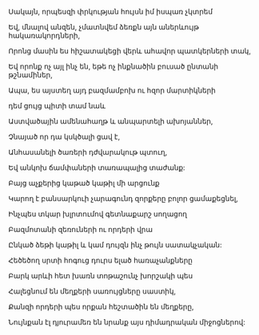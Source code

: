 Սակայն, որպեսզի փրկության հույսն իմ իսպառ չկտրեմ

Եվ, մնալով անզեն, չմատնվեմ ձեռքն այն աներևույթ հակառակորդների,

Որոնց մասին ես հիշատակեցի վերև ահավոր պատկերների տակ,

Եվ որոնք ոչ այլ ինչ են, եթե ոչ ինքնածին բուսած ընտանի թշնամիներ,

Ապա, ես այստեղ այդ բազմամբոխ ու հզոր մարտիկների

դեմ ցույց պիտի տամ նաև

Աստվածային ամենահաղթ և անպարտելի ախոյաններ,

Չնայած որ դա կսկծալի ցավ է,

Անհասանելի ծառերի դժվարակութ պտուղ,

Եվ անկոխ ճամփաների տառապալից տաժանք:

Բայց աչքերից կաթած կաթիլ մի արցունք

Կարող է բանսարկուի չարագունդ զորքերը բոլոր ցամաքեցնել,

Ինչպես տկար խլրտումով գետնաքարշ սողացող

Բազմոտանի զեռուների ու որդերի վրա

Ընկած ձեթի կաթիլ և կամ դույզն ինչ թույն սատակչական:

Հեծեծող սրտի հոգուց դուրս ելած հառաչանքները

Բարկ արևի հետ խառն տոթաշունչ խորշակի պես

Հալեցնում են մեղքերի սառույցները սաստիկ,

Քանզի որդերի պես որքան հեշտածին են մեղքերը,

Նույնքան էլ դյուրամեռ են նրանք այս դիմադրական միջոցներով: